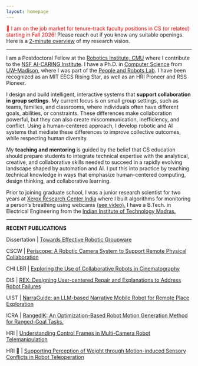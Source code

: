 ```yaml
---
layout: homepage
---
```


<span style="color:red"> 🚀 I am on the job market for tenure-track faculty positions in CS (or related) starting in Fall 2026! </span> Please reach out if you know any suitable openings. Here is a [2-minute overview](https://youtu.be/8ADSsTXELPM) of my research vision.

---

I am a Postdoctoral Fellow at the [Robotics Institute, CMU](https://www.ri.cmu.edu/) where I contribute to the [NSF AI-CARING Institute](https://www.ai-caring.org/). I have a Ph.D. in [Computer Science](https://www.cs.wisc.edu/) from [UW-Madison](https://www.wisc.edu/), where I was part of the [People and Robots Lab](https://peopleandrobots.wisc.edu/). I have been recognized as an MIT EECS Rising Star, as well as an HRI Pioneer and RSS Pioneer.

I design and build intelligent, interactive systems that **support collaboration in group settings**. My current focus is on small group settings, such as teams, families, and classrooms, where individuals often have different goals, abilities, or constraints. These differences make collaboration powerful, but they can also create miscommunication, inefficiency, and conflict. Using a human-centered approach, I develop robotic and AI systems that mediate these differences to improve collective outcomes, while respecting human diversity. 

My **teaching and mentoring** is guided by the belief that CS education should prepare students to integrate technical expertise with the analytical, creative, and collaborative skills needed to succeed in a rapidly evolving landscape shaped by automation and AI. I put this into practice by teaching technical knowledge in ways that emphasize human-centered computing, design thinking, and collaborative learning.

Prior to joining graduate school, I was a junior research scientist for two years at [Xerox Research Center India](https://www.news.conduent.com/news/Xerox-expands-healthcare-research-at-hospitals-with-remote-sensing) where I built algorithms for monitoring a person’s breathing using webcams [(see video).](https://youtu.be/a7BPu4mUKaY) I have a B.Tech. in Electrical Engineering from the [Indian Institute of Technology Madras.](https://www.iitm.ac.in/)

---

**RECENT PUBLICATIONS**

Dissertation \| [Towards Effective Robotic Groupware](https://search.library.wisc.edu/digital/AWVGOAW65EJGSV8Y) 

CSCW \| [Periscope: A Robotic Camera System to Support Remote Physical Collaboration](https://doi.org/10.1145/3610199)

CHI LBR \| [Exploring the Use of Collaborative Robots in Cinematography](https://doi.org/10.1145/3544549.3585715)

DIS \| [REX: Designing User-centered Repair and Explanations to Address Robot Failures](https://doi.org/10.1145/3643834.3661559)

UIST \| [NarraGuide: an LLM-based Narrative Mobile Robot for Remote Place Exploration](https://doi.org/10.48550/arXiv.2508.01235)

ICRA \| [RangedIK: An Optimization-Based Robot Motion Generation Method for Ranged-Goal Tasks.](https://doi.org/10.1109/ICRA48891.2023.10161311)

HRI \| [Understanding Control Frames in Multi-Camera Robot Telemanipulation](https://doi.org/10.1109/HRI53351.2022.9889543)

HRI 🏅 \| [Supporting Perception of Weight through Motion-induced Sensory Conflicts in Robot Teleoperation](https://doi.org/10.1145/3319502.3374841)